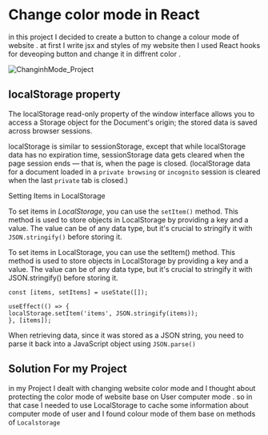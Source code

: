 # Change color mode in React

in this project I decided to create a button to change a colour mode of website . at first I write jsx and styles of my website then I used React hooks for deveoping button and change it in diffrent color . 

![ChanginhMode_Project](https://github.com/user-attachments/assets/41a4729c-769d-495b-ae3f-81c2746ddec4)


## localStorage property
The localStorage read-only property of the window interface allows you to access a Storage object for the Document's origin; the stored data is saved across browser sessions.

localStorage is similar to sessionStorage, except that while localStorage data has no expiration time, sessionStorage data gets cleared when the page session ends — that is, when the page is closed. (localStorage data for a document loaded in a `private browsing` or `incognito` session is cleared when the last `private` tab is closed.)

Setting Items in LocalStorage

To set items in _LocalStorage_, you can use the `setItem()` method. This method is used to store objects in LocalStorage by providing a key and a value. The value can be of any data type, but it's crucial to stringify it with `JSON.stringify()` before storing it.

To set items in LocalStorage, you can use the setItem() method. This method is used to store objects in LocalStorage by providing a key and a value. The value can be of any data type, but it's crucial to stringify it with JSON.stringify() before storing it.
```
const [items, setItems] = useState([]);

useEffect(() => {
localStorage.setItem('items', JSON.stringify(items));
}, [items]);
```
When retrieving data, since it was stored as a JSON string, you need to parse it back into a JavaScript object using `JSON.parse()`

## Solution For my Project

in my Project I dealt with changing website color mode and I thought about protecting the color mode of website base on User computer mode . so in that case I needed to use LocalStorage to cache some information about computer mode of user and I found colour mode of them base on methods of `Localstorage`



